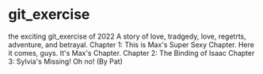 # git_exercise
the exciting git_exercise of 2022
A story of love, tradgedy, love, regetrts, adventure, and betrayal. 
Chapter 1: This is Max's Super Sexy Chapter. Here it comes, guys. It's Max's Chapter.
Chapter 2: The Binding of Isaac
Chapter 3: Sylvia's Missing! Oh no! (By Pat)